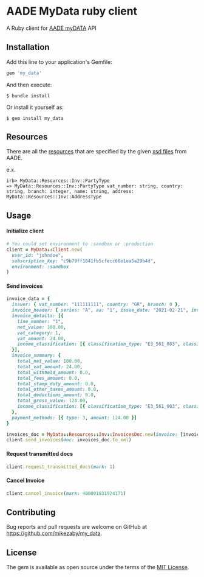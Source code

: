 # AADE MyData ruby client

A Ruby client for [AADE myDATA](https://www.aade.gr/mydata) API

## Installation

Add this line to your application's Gemfile:

```ruby
gem 'my_data'
```

And then execute:

    $ bundle install

Or install it yourself as:

    $ gem install my_data

## Resources
There are all the [resources](https://github.com/mikezaby/my_data/tree/master/lib/my_data/resources)
that are specified by the given
[xsd files](https://www.aade.gr/sites/default/files/2020-11/version%20v1.0.2%20XSDs.zip) from AADE.

e.x.
```irb
irb> MyData::Resources::Inv::PartyType
=> MyData::Resources::Inv::PartyType vat_number: string, country: string, branch: integer, name: string, address: MyData::Resources::Inv::AddressType
```

## Usage

#### Initialize client
```ruby
# You could set environment to :sandbox or :production
client = MyData::Client.new(
  user_id: "johndoe", 
  subscription_key: "c9b79ff1841fb5cfecc66e1ea5a29b4d",
  environment: :sandbox
)
```

#### Send invoices
```ruby
invoice_data = {
  issuer: { vat_number: "111111111", country: "GR", branch: 0 },
  invoice_header: { series: "A", aa: "1", issue_date: "2021-02-21", invoice_type: "11.2", currency: "EUR" },
  invoice_details: [{
    line_number: "1",
    net_value: 100.00,
    vat_category: 1,
    vat_amount: 24.00,
    income_classification: [{ classification_type: "E3_561_003", classification_category: "category1_3", amount: 100.00 }]
  }],
  invoice_summary: {
    total_net_value: 100.00,
    total_vat_amount: 24.00,
    total_withheld_amount: 0.0,
    total_fees_amount: 0.0,
    total_stamp_duty_amount: 0.0,
    total_other_taxes_amount: 0.0,
    total_deductions_amount: 0.0,
    total_gross_value: 124.00,
    income_classification: [{ classification_type: "E3_561_003", classification_category: "category1_3", amount: 100.00 }]
  },
  payment_methods: [{ type: 3, amount: 124.00 }]
}

invoices_doc = MyData::Resources::Inv::InvoicesDoc.new(invoice: [invoice_data])
client.send_invoices(doc: invoices_doc.to_xml)
```

#### Request transmitted docs
```ruby
client.request_transmitted_docs(mark: 1)
```

#### Cancel Invoice
  ```ruby
client.cancel_invoice(mark: 400001831924171)
  ```

## Contributing

Bug reports and pull requests are welcome on GitHub at https://github.com/mikezaby/my_data.

## License

The gem is available as open source under the terms of the [MIT License](https://opensource.org/licenses/MIT).
